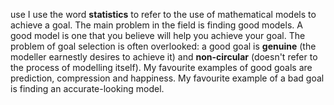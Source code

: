 use
I use the word **statistics** to refer to the use of mathematical models to achieve a goal. The main problem in the field is finding good models. A good model is one that you believe will help you achieve your goal. The problem of goal selection is often overlooked: a good goal is **genuine** (the modeller earnestly desires to achieve it) and **non-circular** (doesn't refer to the process of modelling itself). My favourite examples of good goals are prediction, compression and happiness. My favourite example of a bad goal is finding an accurate-looking model.  

